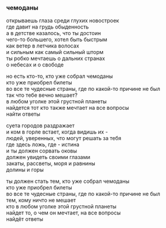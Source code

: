 ### чемоданы

открываешь глаза среди глухих новостроек   
где давит на грудь обыденность  
а в детстве казалось, что ты достоин   
чего-то большего, хотел быть быстрым   
как ветер в летчика волосах  
и сильным как самый сильный шторм  
ты робко мечтаешь о дальних странах   
о небесах и о свободе  

но есть кто-то, кто уже собрал чемоданы  
кто уже приобрел билеты  
во все те чудесные страны, где по какой-то причине не был  
так что тебе вечно мешает?  
в любом уголке этой грустной планеты  
найдется тот кто также мечтает на все вопросы  
найти ответы  


суета городов раздражает  
и ком в горле встает, когда видишь их -   
людей, уверенных, что могут решать за тебя  
где здесь ложь, где - истина  
и ты должен сорвать оковы  
должен увидеть своими глазами   
закаты, рассветы, моря и равнины  
долины  и горы  

ты должен стать тем, кто уже собрал чемоданы  
кто уже приобрел билеты  
во все те чудесные страны, где по какой-то причине не был  
тем, кому ничто не мешает  
кто в любом уголке этой грустной планеты  
найдет то, о чем он мечтает, на все вопросы  
найдёт ответы  
